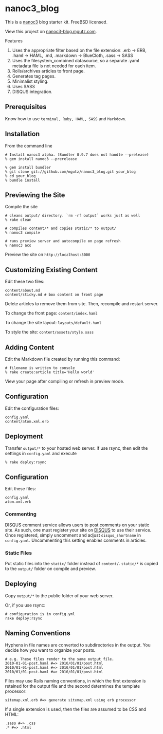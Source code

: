 # nanoc3_blog

This is a [nanoc3](http://nanoc.stoneship.org/) blog starter kit. FreeBSD licensed.

View this project on [nanoc3-blog.mgutz.com](http://nanoc3-blog.mgutz.com/).

Features

1. Uses the appropriate filter based on the file extension: .erb -> ERB, .haml -> HAML, .md, .markdown -> BlueCloth, .sass -> SASS
2. Uses the filesystem\_combined datasource, so a separate .yaml metadata file is not needed for each item.
3. Rolls/archives articles to front page.
4. Generates tag pages.
5. Minimalist styling.
6. Uses SASS
7. DISQUS integration.

## Prerequisites

Know how to use `terminal, Ruby, HAML, SASS` and `Markdown`.

## Installation

From the command line

    # Install nanoc3 alpha. (Bundler 0.9.7 does not handle --prelease)
    % gem install nanoc3 --prerelease

    % gem install bundler
    % git clone git://github.com/mgutz/nanoc3_blog.git your_blog
    % cd your_blog
    % bundle install


## Previewing the Site

Compile the site

    # cleans output/ directory. `rm -rf output` works just as well
    % rake clean 

    # compiles content/* and copies static/* to output/
    % nanoc3 compile

    # runs preview server and autocompile on page refresh
    % nanoc3 aco

Preview the site on `http://localhost:3000`


## Customizing Existing Content

Edit these two files:

    content/about.md
    content/sticky.md # box content on front page

Delete articles to remove them from site. Then, recompile and restart server.

To change the front page: `content/index.haml`

To change the site layout: `layouts/default.haml`

To style the site: `content/assets/style.sass`


## Adding Content

Edit the Markdown file created by running this command:

    # filename is written to console
    % rake create:article title='Hello world'

View your page after compiling or refresh in preview mode.


## Configuration

Edit the configuration files:

    config.yaml
    content/atom.xml.erb

## Deployment

Transfer `output/*` to your hosted web server. If use rsync, then
edit the settings in `config.yaml` and execute

    % rake deploy:rsync

## Configuration

Edit these files:

    config.yaml
    atom.xml.erb

### Commenting

DISQUS comment service allows users to post comments on your static site. As such, one must register your site on [DISQUS](http://disqus.com) to
use their service. Once registered, simply uncomment and adjust `disqus_shortname` in `config.yaml`. Uncommenting this setting
enables comments in articles.

### Static Files

Put static files into the `static/` folder instead of `content/`. `static/*` is copied to the `output/` folder on compile and preview.


## Deploying

Copy `output/*` to the public folder of your web server.

Or, if you use rsync:

    # configuration is in config.yml
    rake deploy:rsync

## Naming Conventions

Hyphens in file names are converted to subdirectories in the output. You decide how you want to organize
your posts. 

    # e.g. These files render to the same output file.
    2010-01-01-post.haml #=> 2010/01/01/post.html
    2010/01-01-post.haml #=> 2010/01/01/post.html
    2010/01/01-post.haml #=> 2010/01/01/post.html

Files may use Rails naming conventions, in which the first extension is retained for the output file
and the second determines the template processor:

    sitemap.xml.erb #=> generate sitemap.xml using erb processor

If a single extension is used, then the files are assumed to be CSS and HTML:

    .sass #=> .css
    .* #=> .html
